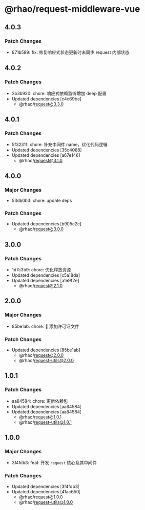 # @rhao/request-middleware-vue

## 4.0.3

### Patch Changes

- 871b589: fix: 修复响应式状态更新时未同步 request 内部状态

## 4.0.2

### Patch Changes

- 2b3b930: chore: 响应式依赖监听增加 deep 配置
- Updated dependencies [c4c69be]
  - @rhao/request@3.3.0

## 4.0.1

### Patch Changes

- 5f32311: chore: 补充中间件 name，优化代码逻辑
- Updated dependencies [35c4088]
- Updated dependencies [a67e146]
  - @rhao/request@3.1.0

## 4.0.0

### Major Changes

- 53db0b3: chore: update deps

### Patch Changes

- Updated dependencies [b905c2c]
  - @rhao/request@3.0.0

## 3.0.0

### Patch Changes

- 1d7c3b9: chore: 优化释放资源
- Updated dependencies [c5a18da]
- Updated dependencies [a1e9f2e]
  - @rhao/request@2.1.0

## 2.0.0

### Major Changes

- 85be1ab: chore: 🤖 添加许可证文件

### Patch Changes

- Updated dependencies [85be1ab]
  - @rhao/request@2.0.0
  - @rhao/request-utils@2.0.0

## 1.0.1

### Patch Changes

- aa84584: chore: 更新依赖包
- Updated dependencies [aa84584]
- Updated dependencies [aa84584]
  - @rhao/request@1.0.1
  - @rhao/request-utils@1.0.1

## 1.0.0

### Major Changes

- 3f4fdb3: feat: 开发 `request` 核心及其中间件

### Patch Changes

- Updated dependencies [3f4fdb3]
- Updated dependencies [41ac650]
  - @rhao/request@1.0.0
  - @rhao/request-utils@1.0.0
